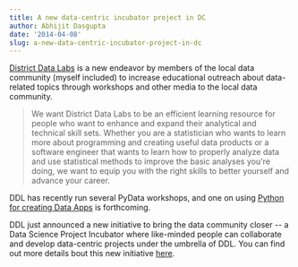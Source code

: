 ```yaml
---
title: A new data-centric incubator project in DC
author: Abhijit Dasgupta
date: '2014-04-08'
slug: a-new-data-centric-incubator-project-in-dc
---
```


[District Data Labs](http://www.districtdatalabs.com) is a new endeavor by members of the local data community (myself included) to increase educational outreach about data-related topics through workshops and other media to the local data community.

<blockquote>We want District Data Labs to be an efficient learning resource for people who want to enhance and expand their analytical and technical skill sets. Whether you are a statistician who wants to learn more about programming and creating useful data products or a software engineer that wants to learn how to properly analyze data and use statistical methods to improve the basic analyses you're doing, we want to equip you with the right skills to better yourself and advance your career.</blockquote>

DDL has recently run several PyData workshops, and one on using [Python for creating Data Apps](http://www.districtdatalabs.com/#!courses/c10fk) is forthcoming.

DDL just announced a new initiative to bring the data community closer -- a Data Science Project Incubator where like-minded people can collaborate and develop data-centric projects under the umbrella of DDL. You can find out more details bout this new initiative [here](http://www.districtdatalabs.com/#!incubator/c185j).
